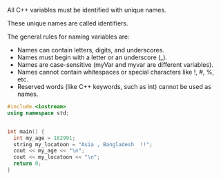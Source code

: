 All C++ variables must be identified with unique names.

These unique names are called identifiers.





The general rules for naming variables are:

- Names can contain letters, digits, and underscores.
- Names must begin with a letter or an underscore (\_).
- Names are case-sensitive (myVar and myvar are different variables).
- Names cannot contain whitespaces or special characters like !, #, %, etc.
- Reserved words (like C++ keywords, such as int) cannot be used as names.




``` cpp
#include <iostream>
using namespace std;


int main() {
  int my_age = 182991;
  string my_locatoon = "Asia , Bangladesh  !!";
  cout << my_age << "\n";
  cout << my_locatoon << "\n";
  return 0;
}
```

